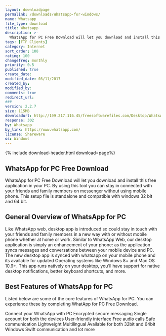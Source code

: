 ```yaml
---
layout: downloadpage
permalink: /downloads/Whatsapp-for-windows/
name: Whatsapp
file_type: download
title: Whatsapp
description: >-
  WhatsApp for PC Free Download will let you download and install this free application in your PC. By using this tool you can stay in connected with your friends and family members on messenger without using mobile phone. This setup file is standalone and compatible with windows 32 bit and 64 bit.
tags: [FTP Clients]
category: Internet
sort_order: 100
rating: 100
changefreq: monthly
priority: 0.5
published: true
create_date:
modified_date: 03/11/2017
created_by:
modified_by:
comments: true
redirect_url:
###
version: 2.2.7
size: 115MB
downloadurl: http://199.217.116.45/freesoftwarefiles.com/Desktop/WhatsAppSetup.exe
response: 302
by: Whatsapp
by_link: https://www.whatsapp.com/
license: Shareware
os: Windows
---
```


{% include download-header.html download=page%}

<p style="fix-download-text !important">

## WhatsApp for PC Free Download
WhatsApp for PC Free Download will let you download and install this free application in your PC. By using this tool you can stay in connected with your friends and family members on messenger without using mobile phone. This setup file is standalone and compatible with windows 32 bit and 64 bit.

## General Overview of WhatsApp for PC

Like WhatsApp web, desktop app is introduced so could stay in touch with your friends and family members in a new way with or without mobile phone whether at home or work. Similar to WhatsApp Web, our desktop application is simply an enhancement of your phone: as the application syncs messages and conversations between your mobile device and PC. The new desktop app is synced with whatsapp on your mobile phone and its available for updated Operating systems like Windows 8+ and Mac OS 10.9+. This app runs natively on your desktop, you’ll have support for native desktop notifications, better keyboard shortcuts, and more.

## Best Features of WhatsApp for PC

Listed below are some of the core features of WhatsApp for PC. You can experience these by completing WhatApp for PC Free Download.

Connect your WhatsApp with PC
Encrypted secure messaging
Single account for both the devices
User-friendly interface
Free audio calls
Safe communication
Lightweight
Multilingual
Available for both 32bit and 64bit Windows
Swift communication and lot more

</p>
